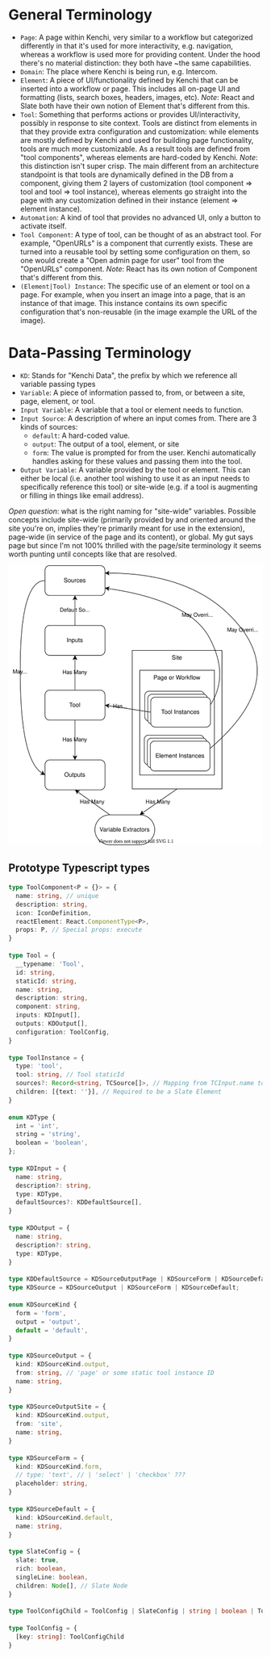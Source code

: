 # General Terminology

* `Page`: A page within Kenchi, very similar to a workflow but categorized differently in that it's used for more interactivity, e.g. navigation, whereas a workflow is used more for providing content. Under the hood there's no material distinction: they both have ~the same capabilities.
* `Domain`: The place where Kenchi is being run, e.g. Intercom.
* `Element`: A piece of UI/functionality defined by Kenchi that can be inserted into a workflow or page. This includes all on-page UI and formatting (lists, search boxes, headers, images, etc). *Note*: React and Slate both have their own notion of Element that's different from this.
* `Tool`: Something that performs actions or provides UI/interactivity, possibly in response to site context. Tools are distinct from elements in that they provide extra configuration and customization: while elements are mostly defined by Kenchi and used for building page functionality, tools are much more customizable. As a result tools are defined from "tool components", whereas elements are hard-coded by Kenchi. *Note*: this distinction isn't super crisp. The main different from an architecture standpoint is that tools are dynamically defined in the DB from a component, giving them 2 layers of customization (tool component => tool and tool => tool instance), whereas elements go straight into the page with any customization defined in their instance (element => element instance).
* `Automation`: A kind of tool that provides no advanced UI, only a button to activate itself.
* `Tool Component`: A type of tool, can be thought of as an abstract tool. For example, "OpenURLs" is a component that currently exists. These are turned into a reusable tool by setting some configuration on them, so one would create a "Open admin page for user" tool from the "OpenURLs" component. *Note*: React has its own notion of Component that's different from this.
* `(Element|Tool) Instance`: The specific use of an element or tool on a page. For example, when you insert an image into a page, that is an instance of that image. This instance contains its own specific configuration that's non-reusable (in the image example the URL of the image).

# Data-Passing Terminology

* `KD`: Stands for "Kenchi Data", the prefix by which we reference all variable passing types
* `Variable`: A piece of information passed to, from, or between a site, page, element, or tool.
* `Input Variable`: A variable that a tool or element needs to function.
* `Input Source`: A description of where an input comes from. There are 3 kinds of sources:
  * `default`: A hard-coded value.
  * `output`: The output of a tool, element, or site
  * `form`: The value is prompted for from the user. Kenchi automatically handles asking for these values and passing them into the tool.
* `Output Variable`: A variable provided by the tool or element. This can either be local (i.e. another tool wishing to use it as an input needs to specifically reference this tool) or site-wide (e.g. if a tool is augmenting or filling in things like email address).

*Open question*: what is the right naming for "site-wide" variables. Possible concepts include site-wide (primarily provided by and oriented around the site you're on, implies they're primarily meant for use in the extension), page-wide (in service of the page and its content), or global. My gut says page but since I'm not 100% thrilled with the page/site terminology it seems worth punting until concepts like that are resolved.

![Data Relationships](./data.drawio.svg)

## Prototype Typescript types

```ts
type ToolComponent<P = {}> = {
  name: string, // unique
  description: string,
  icon: IconDefinition,
  reactElement: React.ComponentType<P>,
  props: P, // Special props: execute
}

type Tool = {
  __typename: 'Tool',
  id: string,
  staticId: string,
  name: string,
  description: string,
  component: string,
  inputs: KDInput[],
  outputs: KDOutput[],
  configuration: ToolConfig,
}

type ToolInstance = {
  type: 'tool',
  tool: string, // Tool staticId
  sources?: Record<string, TCSource[]>, // Mapping from TCInput.name to override for defaultSources
  children: [{text: ''}], // Required to be a Slate Element
}

enum KDType {
  int = 'int',
  string = 'string',
  boolean = 'boolean',
};

type KDInput = {
  name: string,
  description?: string,
  type: KDType,
  defaultSources?: KDDefaultSource[],
}

type KDOutput = {
  name: string,
  description?: string,
  type: KDType,
}

type KDDefaultSource = KDSourceOutputPage | KDSourceForm | KDSourceDefault;
type KDSource = KDSourceOutput | KDSourceForm | KDSourceDefault;

enum KDSourceKind {
  form = 'form',
  output = 'output',
  default = 'default',
}

type KDSourceOutput = {
  kind: KDSourceKind.output,
  from: string, // 'page' or some static tool instance ID
  name: string,
}

type KDSourceOutputSite = {
  kind: KDSourceKind.output,
  from: 'site',
  name: string,
}

type KDSourceForm = {
  kind: KDSourceKind.form,
  // type: 'text', // | 'select' | 'checkbox' ???
  placeholder: string,
}

type KDSourceDefault = {
  kind: kDSourceKind.default,
  name: string,
}

type SlateConfig = {
  slate: true,
  rich: boolean,
  singleLine: boolean,
  children: Node[], // Slate Node
}

type ToolConfigChild = ToolConfig | SlateConfig | string | boolean | ToolConfigChild[];

type ToolConfig = {
  [key: string]: ToolConfigChild
}
```
